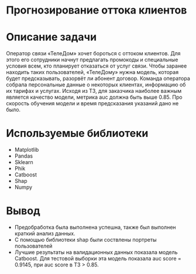 # Прогнозирование оттока клиентов
# Описание задачи
Оператор связи «ТелеДом» хочет бороться с оттоком клиентов. Для этого его сотрудники начнут предлагать промокоды и специальные условия всем, кто планирует отказаться от услуг связи. Чтобы заранее находить таких пользователей, «ТелеДому» нужна модель, которая будет предсказывать, разорвёт ли абонент договор. Команда оператора собрала персональные данные о некоторых клиентах, информацию об их тарифах и услугах.
Исходя из ТЗ, для заказчика наиболее важным является качество модели, метрика auc должна быть выше 0.85. Про скорость обучения модели и время предсказания указаний дано не было.
# Используемые библиотеки
* Matplotlib
* Pandas
* Sklearn
* Phik
* Catboost
* Shap
* Numpy
# Вывод
* Предобработка была выполнена успешна, также был выполнен краткий анализ данных.
* С помощью библиотеки shap были соствлены портреты пользователей
* Лучшие результаты на валидационных данных показала модель Catboost. Для тестовой выборки эта модель показала auc score = 0.9145, при auc score в ТЗ > 0.85.
